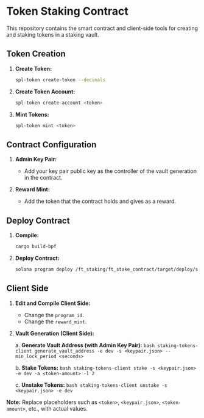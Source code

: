 # Token Staking Contract

This repository contains the smart contract and client-side tools for creating and staking tokens in a staking vault.

## Token Creation

1. **Create Token:**
    ```bash
    spl-token create-token --decimals
    ```

2. **Create Token Account:**
    ```bash
    spl-token create-account <token>
    ```

3. **Mint Tokens:**
    ```bash
    spl-token mint <token>
    ```

## Contract Configuration

1. **Admin Key Pair:**
    - Add your key pair public key as the controller of the vault generation in the contract.

2. **Reward Mint:**
    - Add the token that the contract holds and gives as a reward.

## Deploy Contract

1. **Compile:**
    ```bash
    cargo build-bpf
    ```

2. **Deploy Contract:**
    ```bash
    solana program deploy /ft_staking/ft_stake_contract/target/deploy/staking.so
    ```

## Client Side

1. **Edit and Compile Client Side:**
    - Change the `program_id`.
    - Change the `reward_mint`.

2. **Vault Generation (Client Side):**

    a. **Generate Vault Address (with Admin Key Pair):**
        ```bash
        staking-tokens-client generate_vault_address -e dev -s <keypair.json> --min_lock_period <seconds>
        ```

    b. **Stake Tokens:**
        ```bash
        staking-tokens-client stake -s <keypair.json> -e dev -a <token-amount> -l 2
        ```

    c. **Unstake Tokens:**
        ```bash
        staking-tokens-client unstake -s <keypair.json> -e dev
        ```

**Note:** Replace placeholders such as `<token>`, `<keypair.json>`, `<token-amount>`, etc., with actual values.

